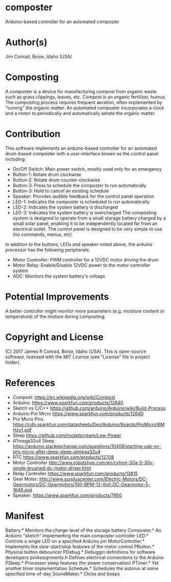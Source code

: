 # composter
Arduino-based controller for an automated composter

# Author(s)
Jim Conrad, Boise, Idaho (USA)

# Composting
A composter is a device for manufacturing compost from organic waste such
as grass clippings, leaves, etc.  Compost is an organic fertilizer, humus.
The composting process requires frequent aeration, often implemented by
"turning" the organic matter.  An automated composter incorporates a clock
and a motor to periodically and automatically aerate the organic matter.

# Contribution
This software implements an arduino-based controller for an automated
drum-based composter with a user-interface known as the control panel
including:
* On/Off Switch:  Main power switch, mostly used only for an emergency
* Button-1:  Rotate drum clockwise
* Button-2:  Rotate drum counter-clockwise
* Button-3:  Press to schedule the composter to run automatically
* Button-3:  Hold to cancel an existing schedule
* Speaker:   Provides audible feedback for the control panel operation
* LED-1:     Indicates the composter is scheduled to run automatically
* LED-2:     Indicates the system battery is discharged
* LED-3:     Indicates the system battery is overcharged
The composting system is designed to operate from a small storage battery
charged by a small solar panel, enabling it to be independently located
far from an electrical outlet.  The control panel is designed to be very
simple to use (no commands, menus, etc).

In addition to the buttons, LEDs and speaker noted above, the arduino
processor has the following peripherals:
* Motor Controller:  PWM controller for a 12VDC motor driving the drum
* Motor Relay:  Enable/Disable 12VDC power to the motor controller system
* ADC:  Monitors the system battery's voltage

# Potential Improvements
A better controller might monitor more parameters (e.g. moisture content
or temperature) of the mixture during composting.

# Copyright and License
(C) 2017 James R Conrad, Boise, Idaho (USA).  This is open-source software,
licensed with the MIT License (see "License" file in project folder).

# References
* Compost:          https://en.wikipedia.org/wiki/Compost 
* Arduino:          https://www.sparkfun.com/products/12640 
* Sketch vs C/C++   https://github.com/arduino/Arduino/wiki/Build-Process 
* Arduino Pro Micro https://www.sparkfun.com/products/12640
* Pro Micro Pins    https://cdn.sparkfun.com/datasheets/Dev/Arduino/Boards/ProMicro16MHzv1.pdf
* Sleep             https://github.com/rocketscream/Low-Power
* ATmega32u4 Sleep  https://arduino.stackexchange.com/questions/10408/starting-usb-on-pro-micro-after-deep-sleep-atmega32u4
* RTC               https://www.sparkfun.com/products/12708
* Motor Controller  http://www.robotshop.com/en/cytron-30a-5-30v-single-brushed-dc-motor-driver.html
* Relay Controller  https://www.sparkfun.com/products/13815
* Gear Motor:       http://www.surpluscenter.com/Electric-Motors/DC-Gearmotors/DC-Gearmotors/100-RPM-12-Volt-DC-Gearmotor-5-1649.axd
* Speaker:          https://www.sparkfun.com/products/7950 

# Manifest
Battery.*           Monitors the charge-level of the storage battery
Composter.*         An Arduino "sketch" implementing the main composter controller
LED.*               Controls a single LED on a specified Arduino pin
MotorController.*   Implements the slow-start/stop features of the motor control
PButton.*           Physical button debouncer
PDebug.*            Debuggin definitions for software developers
pinAssignments.h    Defines electrical connections to the Arduino 
PSleep.*            Processor sleep features (for power conservation)
PTimer.*            Yet another timer implementation
Schedule.*          Schedules the autorun at some specified time-of-day
SoundMaker.*        Clicks and beeps



